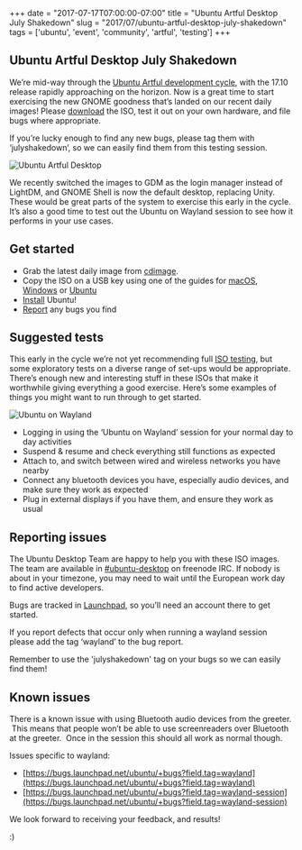 +++
date = "2017-07-17T07:00:00-07:00"
title = "Ubuntu Artful Desktop July Shakedown"
slug = "2017/07/ubuntu-artful-desktop-july-shakedown"
tags = ['ubuntu', 'event', 'community', 'artful', 'testing']
+++


## Ubuntu Artful Desktop July Shakedown

We’re mid-way through the [Ubuntu Artful development cycle](https://wiki.ubuntu.com/ArtfulAardvark/ReleaseSchedule), with the 17.10 release rapidly approaching on the horizon. Now is a great time to 
start exercising the new GNOME goodness that’s landed on our recent daily images! Please [download](http://cdimage.ubuntu.com/ubuntu/daily-live/) the ISO, test it out on your own hardware, and file 
bugs where appropriate. 

If you’re lucky enough to find any new bugs, please tag them with ‘julyshakedown’, so we can easily find them from this testing session.

![Ubuntu Artful Desktop](/blog/images/2017-07-17/desktop.png)

We recently switched the images to GDM as the login manager instead of LightDM, and GNOME Shell is now the default desktop, replacing Unity. These would be great parts of the system to exercise this 
early in the cycle. It’s also a good time to test out the Ubuntu on Wayland session to see how it performs in your use cases.

## Get started

  * Grab the latest daily image from [cdimage](http://cdimage.ubuntu.com/ubuntu/daily-live/).
  * Copy the ISO on a USB key using one of the guides for [macOS](https://tutorials.ubuntu.com/tutorial/tutorial-create-a-usb-stick-on-macos#0), 
[Windows](https://tutorials.ubuntu.com/tutorial/tutorial-create-a-usb-stick-on-windows#0) or [Ubuntu](https://tutorials.ubuntu.com/tutorial/tutorial-create-a-usb-stick-on-ubuntu#0)  
  * [Install](https://tutorials.ubuntu.com/tutorial/tutorial-install-ubuntu-desktop#0) Ubuntu!
  * [Report](https://askubuntu.com/a/5126/612) any bugs you find

## Suggested tests

This early in the cycle we’re not yet recommending full [ISO testing](https://wiki.ubuntu.com/Testing/ISO), but some exploratory tests on a diverse range of set-ups would be appropriate. There’s 
enough new and interesting stuff in these ISOs that make it worthwhile giving everything a good exercise. Here’s some examples of things you might want to run through to get started.

![Ubuntu on Wayland](/blog/images/2017-07-17/wayland_gdm.png)

  * Logging in using the ‘Ubuntu on Wayland’ session for your normal day to day activities
  * Suspend & resume and check everything still functions as expected
  * Attach to, and switch between wired and wireless networks you have nearby
  * Connect any bluetooth devices you have, especially audio devices, and make sure they work as expected
  * Plug in external displays if you have them, and ensure they work as usual

## Reporting issues

The Ubuntu Desktop Team are happy to help you with these ISO images. The team are available in [#ubuntu-desktop](http://webchat.freenode.net/?channels=%23ubuntu-desktop&uio=d4) on freenode IRC. If nobody is about in your timezone, you may need to wait until the European work day to find active developers.

Bugs are tracked in [Launchpad](https://launchpad.net/), so you’ll need an account there to get started. 

If you report defects that occur only when running a wayland session please add the tag ‘wayland’ to the bug report. 

Remember to use the 'julyshakedown' tag on your bugs so we can easily find them!

## Known issues

There is a known issue with using Bluetooth audio devices from the greeter.  This means that people won’t be able to use screenreaders over Bluetooth at the greeter.  Once in the session this should all work as normal though.

Issues specific to wayland:

  * [https://bugs.launchpad.net/ubuntu/+bugs?field.tag=wayland](https://bugs.launchpad.net/ubuntu/+bugs?field.tag=wayland)
  * [https://bugs.launchpad.net/ubuntu/+bugs?field.tag=wayland-session](https://bugs.launchpad.net/ubuntu/+bugs?field.tag=wayland-session)

We look forward to receiving your feedback, and results!

:)
